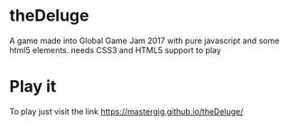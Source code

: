 # theDeluge
A game made into Global Game Jam 2017 with pure javascript and some html5 elements. needs CSS3 and HTML5 support to play

# Play it
To play just visit the link
https://mastergig.github.io/theDeluge/
